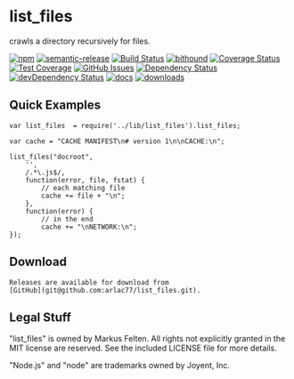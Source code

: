 list_files
==========

crawls a directory recursively for files.

[![npm](https://img.shields.io/npm/v/list_files.svg)](https://www.npmjs.com/package/list_files)
[![semantic-release](https://img.shields.io/badge/%20%20%F0%9F%93%A6%F0%9F%9A%80-semantic--release-e10079.svg)](https://github.com/arlac77/list_files)
[![Build Status](https://secure.travis-ci.org/arlac77/list_files.png)](http://travis-ci.org/arlac77/list_files)
[![bithound](https://www.bithound.io/github/arlac77/list_files/badges/score.svg)](https://www.bithound.io/github/arlac77/list_files)
[![Coverage Status](https://coveralls.io/repos/arlac77/list_files/badge.svg?branch=master&service=github)](https://coveralls.io/github/arlac77/list_files?branch=master)
[![Test Coverage](https://codeclimate.com/github/arlac77/list_files/badges/coverage.svg)](https://codeclimate.com/github/arlac77/list_files/coverage)
[![GitHub Issues](https://img.shields.io/github/issues/arlac77/list_files.svg?style=flat-square)](https://github.com/arlac77/list_files/issues)
[![Dependency Status](https://david-dm.org/arlac77/list_files.svg)](https://david-dm.org/arlac77/list_files)
[![devDependency Status](https://david-dm.org/arlac77/list_files/dev-status.svg)](https://david-dm.org/arlac77/list_files#info=devDependencies)
[![docs](http://inch-ci.org/github/arlac77/list_files.svg?branch=master)](http://inch-ci.org/github/arlac77/list_files)
[![downloads](http://img.shields.io/npm/dm/list_files?style=flat-square)](https://npmjs.org/package/list_files)

Quick Examples
--------------

```javscript
var list_files  = require('../lib/list_files').list_files;

var cache = "CACHE MANIFEST\n# version 1\n\nCACHE:\n";

list_files("docroot",
    '',
    /.*\.js$/,
    function(error, file, fstat) {
        // each matching file
        cache += file + "\n";
    },
    function(error) {
        // in the end
        cache += "\nNETWORK:\n";
});
```

Download
--------

```
Releases are available for download from
[GitHub](git@github.com:arlac77/list_files.git).
```

Legal Stuff
-----------

"list_files" is owned by Markus Felten. All rights not explicitly granted in the MIT license are reserved. See the included LICENSE file for more details.

"Node.js" and "node" are trademarks owned by Joyent, Inc.
